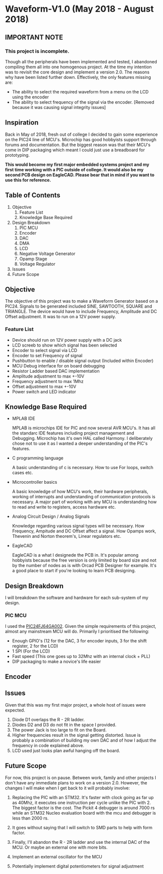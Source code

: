 # Waveform-V1.0 (May 2018 - August 2018)

## IMPORTANT NOTE
### **This project is incomplete.** 
Though all the peripherals have been implemented and tested, I abandoned compiling them all into one homogenous project. At the time my intention
was to revisit the core design and implement a version 2.0. The reasons why have been listed further down. Effectively, the only features missing are:

- The ability to select the required waveform from a menu on the LCD using the encoder
- The ability to select frequency of the signal via the encoder. [Removed because it was causing signal integrity issues]

## Inspiration
Back in May of 2018, fresh out of college I decided to gain some experience on the PIC24 line of MCU's. Microchip has good hobbyists support through forums and documentation. 
But the biggest reason was that their MCU's come in DIP packaging which meant I could just use a breadboard for prototyping. 

**This would become my first major embedded systems project and my first time working with a PIC outside of college. It would also be my second PCB design on EagleCAD. 
Please bear that in mind if you want to use this for reference.**

## Table of Contents
1. Objective
    1. Feature List
    2. Knowledge Base Required
2. Design Breakdown
    1. PIC MCU
    2. Encoder
    3. DAC
    4. DMA
    5. LCD
    6. Negative Voltage Generator
    7. Opamp Stage
    8. Voltage Regulator
3. Issues
4. Future Scope

## Objective
The objective of this project was to make a Waveform Generator based on a PIC24. Signals to be generated included SINE, SAWTOOTH, SQUARE and TRIANGLE. 
The device would have to include Frequency, Amplitude and DC Offset adjustment. It was to run on a 12V power supply.

### Feature List

- Device should run on 12V power supply with a DC jack
- LCD screeb to show which signal has been selected
- Encoder to select signal via LCD
- Encoder to set Frequency of signal
- Pushbutton to enable / disable signal output (Included within Encoder)
- MCU Debug interface for on board debugging
- Resistor Ladder based DAC implementation
- Amplitude adjustment to max +-10V
- Frequency adjustment to max 1Mhz
- Offset adjustment to max +-10V
- Power switch and LED indicator

## Knowledge Base Required

- MPLAB IDE
  
    MPLAB is microchips IDE for PIC and now several AVR MCU's. It has all the standarc IDE features including project management and Debugging. Microchip has it's own HAL
    called Harmony. I deliberately chose not to use it as I wanted a deeper understanding of the PIC's features.
      
- C programming language
    
    A basic understanding of c is necessary. How to use For loops, switch cases etc.
    
- Microcontroller basics

    A basic knowledge of how MCU's work, their hardware peripherals, working of interrupts and understanding of communication protocols is necessary.
    A major part of working with any MCU is understanding how to read and write to registers, access hardware etc.
      
- Analog Circuit Design / Analog Signals
  
    Knowledge regarding various signal types will be necessary. How Frequency, Ampitude and DC Offset affect a signal. How Opamps work, Thevenin and Norton theorem's, Linear regulators etc.
    
- EagleCAD

    EagleCAD is a what I designede the PCB in. It's popular among hobbyists because the free version is only limited by board size and not by the number of nodes as is with Orcad PCB Designer for example.
    It's a good place to start if you're looking to learn PCB designing.
    
    
## Design Breakdown
I will breakdown the software and hardware for each sub-system of my design.

### PIC MCU
I used the [PIC24FJ64GA002](https://www.microchip.com/wwwproducts/en/PIC24FJ64GA002). Given the simple requirements of this project, almost any mainstream MCU will do.
Primarily I prioritised the following:

- Enough GPIO's (12 for the DAC, 3 for encoder inputs, 3 for the shift register, 2 for the LCD)
- 1 SPI (For the LCD)
- Fast speed (This one goes up to 32Mhz with an internal clock + PLL)
- DIP packaging to make a novice's life easier

## Encoder



## Issues
Given that this was my first major project, a whole host of issues were expected.

1. Diode D1 overlaps the R - 2R ladder.
2. Diodes D2 and D3 do not fit in the space I provided.
3. The power Jack is too large to fit on the Board.
4. Higher frequencies result in the signal getting distorted. Issue is probably a combination of building my own DAC and of how I adjust the frequency in code explained above.
5. LCD used just looks plan awful hanging off the board.

## Future Scope
For now, this project is on pause. Between work, family and other projects I don't have any immediate plans to work on a version 2.0. However, the changes I will make when I get back to it
will probably involve:

1. Replacing the PIC with an STM32. It's faster with clock going as far up as 40Mhz, it executes one instruction per cycle unlike the PIC with 2. The biggest factor
is the cost. The Pickit 4 debugger is around 7000 rs while an STM32 Nucleo evaluation board with the mcu and debugger is less than 2000 rs.

2. It goes without saying that I will switch to SMD parts to help with form factor. 

3. Finally, I'll abandon the R - 2R ladder and use the internal DAC of the MCU. Or maybe an external one with more bits. 

4. Implement an external oscillator for the MCU

5. Potentially implement digital potentiometers for signal adjustment
